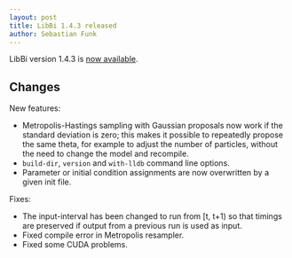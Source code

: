 ```yaml
---
layout: post
title: LibBi 1.4.3 released
author: Sebastian Funk
---
```


LibBi version 1.4.3 is [now available](https://github.com/lawmurray/LibBi/archive/1.4.3.tar.gz).

Changes
-------

New features:

* Metropolis-Hastings sampling with Gaussian proposals now work if the standard deviation is zero; this makes it possible to repeatedly propose the same theta, for example to adjust the number of particles, without the need to change the model and recompile.
* `build-dir`, `version` and `with-lldb` command line options.
* Parameter or initial condition assignments are now overwritten by a given init file.

Fixes:

* The input-interval has been changed to run from [t, t+1) so that timings are preserved if output from a previous run is used as input.
* Fixed compile error in Metropolis resampler.
* Fixed some CUDA problems.
